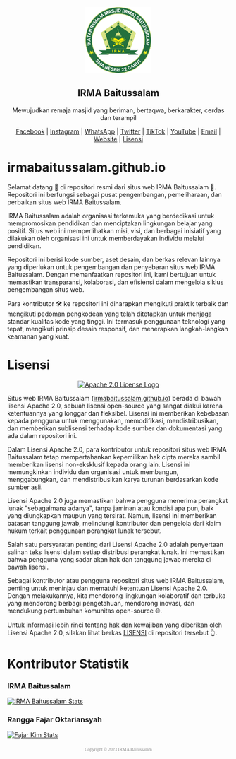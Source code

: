 <p align="center">
<a href="https://irmabaitussalam.github.io"><img src="./images/favicon.svg" weight="150px" height="150px" alt="Logo"></a>
<h2 align="center">IRMA Baitussalam</h2>
<p align="center">Mewujudkan remaja masjid yang beriman, bertaqwa, berkarakter, cerdas dan terampil</p>
</p>

<div align="center">

[Facebook](https://facebook.com/people/IRMA-SMAN-22-GARUT/100083337945272) | [Instagram](https://www.instagram.com/irmasman22garut_official) | [WhatsApp](https://wa.me/6283173511053) | [Twitter](https://www.twitter.com/irmasman22garut) | [TikTok](https://www.tiktok.com/@irmasman22garut_official) | [YouTube](https://www.youtube.com/@IRMABaitussalam) | [Email](mailto:irmabaitussalam22garut@gmail.com) | [Website](https://irmabaitussalam.github.io) | [Lisensi](LICENSE)</div>

# irmabaitussalam.github.io
Selamat datang 👋 di repositori resmi dari situs web IRMA Baitussalam 🥳. Repositori ini berfungsi sebagai pusat pengembangan, pemeliharaan, dan perbaikan situs web IRMA Baitussalam.

IRMA Baitussalam adalah organisasi terkemuka yang berdedikasi untuk mempromosikan pendidikan dan menciptakan lingkungan belajar yang positif. Situs web ini memperlihatkan misi, visi, dan berbagai inisiatif yang dilakukan oleh organisasi ini untuk memberdayakan individu melalui pendidikan.

Repositori ini berisi kode sumber, aset desain, dan berkas relevan lainnya yang diperlukan untuk pengembangan dan penyebaran situs web IRMA Baitussalam. Dengan memanfaatkan repositori ini, kami bertujuan untuk memastikan transparansi, kolaborasi, dan efisiensi dalam mengelola siklus pengembangan situs web.

Para kontributor 🛠️ ke repositori ini diharapkan mengikuti praktik terbaik dan mengikuti pedoman pengkodean yang telah ditetapkan untuk menjaga standar kualitas kode yang tinggi. Ini termasuk penggunaan teknologi yang tepat, mengikuti prinsip desain responsif, dan menerapkan langkah-langkah keamanan yang kuat.

# Lisensi
<div align="center">

[![Apache 2.0 License Logo](https://www.apache.org/foundation/press/kit/asf_logo.svg)](https://www.apache.org/licenses/LICENSE-2.0)</div>

Situs web IRMA Baitussalam ([irmabaitussalam.github.io](https://irmabaitussalam.github.io)) berada di bawah lisensi Apache 2.0, sebuah lisensi open-source yang sangat diakui karena ketentuannya yang longgar dan fleksibel. Lisensi ini memberikan kebebasan kepada pengguna untuk menggunakan, memodifikasi, mendistribusikan, dan memberikan sublisensi terhadap kode sumber dan dokumentasi yang ada dalam repositori ini.

Dalam Lisensi Apache 2.0, para kontributor untuk repositori situs web IRMA Baitussalam tetap mempertahankan kepemilikan hak cipta mereka sambil memberikan lisensi non-eksklusif kepada orang lain. Lisensi ini memungkinkan individu dan organisasi untuk membangun, menggabungkan, dan mendistribusikan karya turunan berdasarkan kode sumber asli.

Lisensi Apache 2.0 juga memastikan bahwa pengguna menerima perangkat lunak "sebagaimana adanya", tanpa jaminan atau kondisi apa pun, baik yang diungkapkan maupun yang tersirat. Namun, lisensi ini memberikan batasan tanggung jawab, melindungi kontributor dan pengelola dari klaim hukum terkait penggunaan perangkat lunak tersebut.

Salah satu persyaratan penting dari Lisensi Apache 2.0 adalah penyertaan salinan teks lisensi dalam setiap distribusi perangkat lunak. Ini memastikan bahwa pengguna yang sadar akan hak dan tanggung jawab mereka di bawah lisensi.

Sebagai kontributor atau pengguna repositori situs web IRMA Baitussalam, penting untuk meninjau dan mematuhi ketentuan Lisensi Apache 2.0. Dengan melakukannya, kita mendorong lingkungan kolaboratif dan terbuka yang mendorong berbagi pengetahuan, mendorong inovasi, dan mendukung pertumbuhan komunitas open-source 🌐.

Untuk informasi lebih rinci tentang hak dan kewajiban yang diberikan oleh Lisensi Apache 2.0, silakan lihat berkas [LISENSI](LICENSE) di repositori tersebut 👆.

# Kontributor Statistik
### IRMA Baitussalam
[![IRMA Baitussalam Stats](https://github-readme-stats.vercel.app/api?username=IRMABaitussalam&show_icons=true)](https://github.com/IRMABaitussalam)
### Rangga Fajar Oktariansyah
[![Fajar Kim Stats](https://github-readme-stats.vercel.app/api?username=FajarKim&show_icons=true)](https://github.com/FajarKim)

<p align="center"><font face="Times New Roman" color="#8B8B8B" size="1.5px">Copyright © 2023 IRMA Baitussalam</font></p>